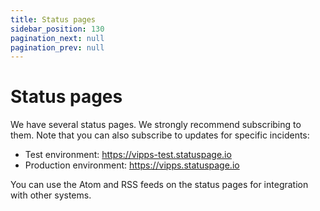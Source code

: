 ```yaml
---
title: Status pages
sidebar_position: 130
pagination_next: null
pagination_prev: null
---
```



# Status pages

We have several status pages. We strongly recommend subscribing to them.
Note that you can also subscribe to updates for specific incidents:

- Test environment: <https://vipps-test.statuspage.io>
- Production environment: <https://vipps.statuspage.io>

You can use the Atom and RSS feeds on the status pages for integration with other systems.
